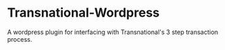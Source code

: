# Transnational-Wordpress
A wordpress plugin for interfacing with Transnational's 3 step transaction process.
